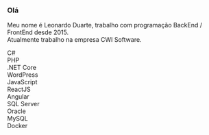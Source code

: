 ### Olá

<p>
  Meu nome é Leonardo Duarte, trabalho com programação BackEnd / FrontEnd desde 2015. <br />
 Atualmente trabalho na empresa CWI Software.
</p>

<p>
C#<br />
PHP<br />
.NET Core<br />
WordPress<br />
JavaScript<br />
ReactJS<br />
Angular<br />
SQL Server <br />
Oracle<br />
MySQL<br />
Docker
</p>

